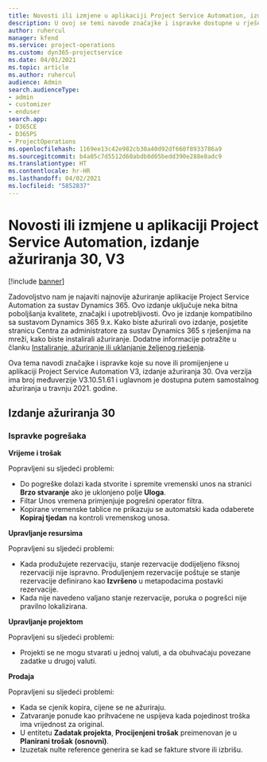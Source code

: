 ```yaml
---
title: Novosti ili izmjene u aplikaciji Project Service Automation, izdanje ažuriranja 30, V3
description: U ovoj se temi navode značajke i ispravke dostupne u rješenju Project Service Automation, izdanje ažuriranja 30, V3.
author: ruhercul
manager: kfend
ms.service: project-operations
ms.custom: dyn365-projectservice
ms.date: 04/01/2021
ms.topic: article
ms.author: ruhercul
audience: Admin
search.audienceType:
- admin
- customizer
- enduser
search.app:
- D365CE
- D365PS
- ProjectOperations
ms.openlocfilehash: 1169ee13c42e982cb30a40d92df660f8933786a9
ms.sourcegitcommit: b4a05c7d5512d60abdb0d05bedd390e288e8adc9
ms.translationtype: HT
ms.contentlocale: hr-HR
ms.lasthandoff: 04/02/2021
ms.locfileid: "5852837"
---
```

# <a name="whats-new-or-changed-in-project-service-automation-update-release-30-v3"></a>Novosti ili izmjene u aplikaciji Project Service Automation, izdanje ažuriranja 30, V3

[!include [banner](../includes/psa-now-project-operations.md)]

Zadovoljstvo nam je najaviti najnovije ažuriranje aplikacije Project Service Automation za sustav Dynamics 365. Ovo izdanje uključuje neka bitna poboljšanja kvalitete, značajki i upotrebljivosti. Ovo je izdanje kompatibilno sa sustavom Dynamics 365 9.x. Kako biste ažurirali ovo izdanje, posjetite stranicu Centra za administratore za sustav Dynamics 365 s rješenjima na mreži, kako biste instalirali ažuriranje. Dodatne informacije potražite u članku [Instaliranje, ažuriranje ili uklanjanje željenog rješenja](https://docs.microsoft.com/power-platform/admin/install-remove-preferred-solution).

Ova tema navodi značajke i ispravke koje su nove ili promijenjene u aplikaciji Project Service Automation V3, izdanje ažuriranja 30. Ova verzija ima broj međuverzije V3.10.51.61 i uglavnom je dostupna putem samostalnog ažuriranja u travnju 2021. godine.

## <a name="update-release-30"></a>Izdanje ažuriranja 30

### <a name="bug-fixes"></a>Ispravke pogrešaka

**Vrijeme i trošak**

Popravljeni su sljedeći problemi:

- Do pogreške dolazi kada stvorite i spremite vremenski unos na stranici **Brzo stvaranje** ako je uklonjeno polje **Uloga**.
- Filtar Unos vremena primjenjuje pogrešni operator filtra.
- Kopirane vremenske tablice ne prikazuju se automatski kada odaberete **Kopiraj tjedan** na kontroli vremenskog unosa.

**Upravljanje resursima**

Popravljeni su sljedeći problemi:

- Kada produžujete rezervaciju, stanje rezervacije dodijeljeno fiksnoj rezervaciji nije ispravno. Produljenjem rezervacije poštuje se stanje rezervacije definirano kao **Izvršeno** u metapodacima postavki rezervacije.
- Kada nije navedeno valjano stanje rezervacije, poruka o pogrešci nije pravilno lokalizirana.

**Upravljanje projektom**

Popravljeni su sljedeći problemi:

- Projekti se ne mogu stvarati u jednoj valuti, a da obuhvaćaju povezane zadatke u drugoj valuti.

**Prodaja**

Popravljeni su sljedeći problemi:

- Kada se cjenik kopira, cijene se ne ažuriraju.
- Zatvaranje ponude kao prihvaćene ne uspijeva kada pojedinost troška ima vrijednost za original.
- U entitetu **Zadatak projekta**, **Procijenjeni trošak** preimenovan je u **Planirani trošak (osnovni)**.
- Izuzetak nulte reference generira se kad se fakture stvore ili izbrišu.
